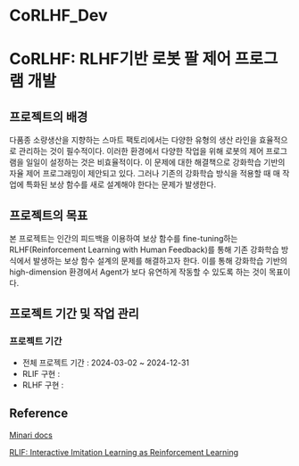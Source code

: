 # CoRLHF_Dev

# CoRLHF: RLHF기반 로봇 팔 제어 프로그램 개발

## 프로젝트의 배경
 다품종 소량생산을 지향하는 스마트 팩토리에서는 다양한 유형의 생산 라인을 효율적으로 관리하는 것이 필수적이다. 이러한 환경에서 다양한 작업을 위해 로봇의 제어 프로그램을 일일이 설정하는 것은 비효율적이다. 이 문제에 대한 해결책으로 강화학습 기반의 자율 제어 프로그래밍이 제안되고 있다. 그러나 기존의 강화학습 방식을 적용할 때 매 작업에 특화된 보상 함수를 새로 설계해야 한다는 문제가 발생한다.

## 프로젝트의 목표
 본 프로젝트는 인간의 피드백을 이용하여 보상 함수를 fine-tuning하는 RLHF(Reinforcement Learning with Human Feedback)를 통해 기존 강화학습 방식에서 발생하는 보상 함수 설계의 문제를 해결하고자 한다. 이를 통해 강화학습 기반의 high-dimension 환경에서 Agent가 보다 유연하게 작동할 수 있도록 하는 것이 목표이다.

## 프로젝트 기간 및 작업 관리

### 프로젝트 기간 

- 전체 프로젝트 기간 : 2024-03-02 ~ 2024-12-31
- RLIF 구현 : 
- RLHF 구현 : 

## Reference
[Minari docs](https://minari.farama.org/)

[RLIF: Interactive Imitation Learning as Reinforcement Learning](https://rlif-page.github.io/)
